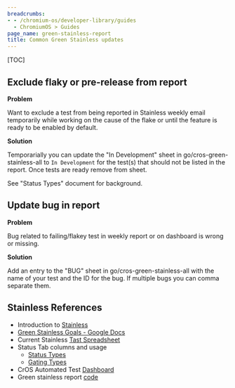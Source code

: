 ```yaml
---
breadcrumbs:
- - /chromium-os/developer-library/guides
  - ChromiumOS > Guides
page_name: green-stainless-report
title: Common Green Stainless updates
---
```


[TOC]

## Exclude flaky or pre-release from report

**Problem**

Want to exclude a test from being reported in Stainless weekly email temporarily
while working on the cause of the flake or until the feature is ready to be
enabled by default.

**Solution**

Temporarially you can update the "In Development" sheet in
go/cros-green-stainless-all to `In Development` for the test(s) that should
not be listed in the report. Once tests are ready remove from sheet.

See "Status Types" document for background.

## Update bug in report

**Problem**

Bug related to failing/flakey test in weekly report or on dashboard is wrong or
missing.

**Solution**

Add an entry to the "BUG" sheet in go/cros-green-stainless-all
with the name of your test and the ID for the bug. If multiple bugs you can
comma separate them.

<!--*
# TODO: Add a blurb on how to get a missing test loaded into the spreadsheet.
*-->

## Stainless References

*   Introduction to
    [Stainless](https://g3doc.corp.google.com/company/teams/chromeos/subteams/platforms/tpgm/reference-material/stainless-introduction.md)
*   [Green Stainless Goals - Google Docs](http://doc/1TTA62izAYHylqPSFc9hyNeqr0IEVz200C3Nzs05aEK4#heading=h.y11rhgktwtrv)
*   Current Stainless [Tast Spreadsheet](http://go/cros-green-stainless-all)
*   Status Tab columns and usage
    *   [Status Types](http://doc/1zuw3MJxAwQ0Y2SQgv94OvVN2zIebWN9LWUhOwevFavg#heading=h.o1c5a82u1jb1)
    *   [Gating Types](http://doc/1zuw3MJxAwQ0Y2SQgv94OvVN2zIebWN9LWUhOwevFavg#heading=h.a7uvxmpqp0i)
*   CrOS Automated Test [Dashboard](http://go/cros-automated-test-dashboard)
*   Green stainless report
    [code](https://source.corp.google.com/piper///depot/google3/googleclient/chrome/chromeos_pmo/platform/green_stainless/)
